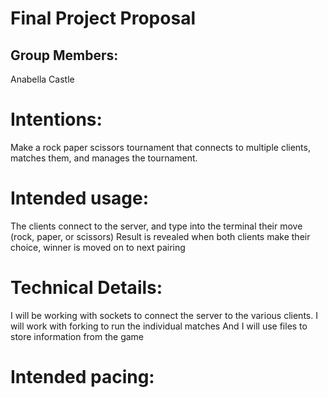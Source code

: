 # Final Project Proposal

## Group Members:

Anabella Castle

# Intentions:

Make a rock paper scissors tournament that connects to multiple clients, matches them, and manages the tournament.

# Intended usage:

The clients connect to the server, and type into the terminal their move (rock, paper, or scissors)
Result is revealed when both clients make their choice, winner is moved on to next pairing

# Technical Details:

I will be working with sockets to connect the server to the various clients.
I will work with forking to run the individual matches
And I will use files to store information from the game

# Intended pacing:
